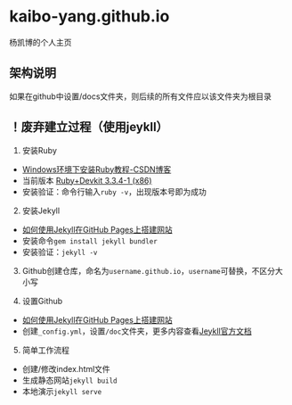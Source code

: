 # kaibo-yang.github.io

杨凯博的个人主页

## 架构说明

如果在github中设置/docs文件夹，则后续的所有文件应以该文件夹为根目录



## ！废弃建立过程（使用jeykll）

1. 安装Ruby

- [Windows环境下安装Ruby教程-CSDN博客](https://blog.csdn.net/Alive_tree/article/details/103043158)
- 当前版本 [Ruby+Devkit 3.3.4-1 (x86)](https://github.com/oneclick/rubyinstaller2/releases/download/RubyInstaller-3.3.4-1/rubyinstaller-devkit-3.3.4-1-x86.exe)
- 安装验证：命令行输入`ruby -v`，出现版本号即为成功

2. 安装Jekyll

- [如何使用Jekyll在GitHub Pages上搭建网站](https://blog.csdn.net/qq_33919450/article/details/127859193)
- 安装命令`gem install jekyll bundler`
- 安装验证：`jekyll -v`

3. Github创建仓库，命名为`username.github.io`，`username`可替换，不区分大小写

4. 设置Github

- [如何使用Jekyll在GitHub Pages上搭建网站](https://blog.csdn.net/qq_33919450/article/details/127859193)
- 创建`_config.yml`，设置`/doc`文件夹，更多内容查看[Jeykll官方文档](https://jekyllrb.com/docs/configuration/options/)

5. 简单工作流程

- 创建/修改index.html文件
- 生成静态网站`jekyll build`
- 本地演示`jekyll serve`